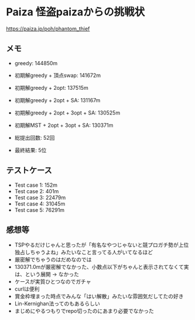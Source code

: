 # Paiza 怪盗paizaからの挑戦状

<https://paiza.jp/poh/phantom_thief>

## メモ

-   greedy: 144850m
-   初期解greedy + 頂点swap: 141672m
-   初期解greedy + 2opt: 137515m
-   初期解greedy + 2opt + SA: 131167m
-   初期解greedy + 2opt + 3opt + SA: 130525m
-   初期解MST + 2opt + 3opt + SA: 130371m

-   総提出回数: 52回
-   最終結果: 5位

## テストケース

-   Test case 1: 152m
-   Test case 2: 401m
-   Test case 3: 22479m
-   Test case 4: 31045m
-   Test case 5: 76291m

## 感想等

-   TSPやるだけじゃんと思ったが「有名なやつじゃないと競プロガチ勢が上位独占しちゃうよね」みたいなこと言ってる人がいてなるほど
-   厳密解でちゃうのはだめなのでは
-   130371.0mが厳密解でなかった、小数点以下がちゃんと表示されてなくて実は、という展開 -> なかった
-   ケースが実質ひとつなのでガチャ
-   curlは便利
-   賞金枠埋まった時点でみんな「はい解散」みたいな雰囲気だしてたの好き
-   Lin-Kernighan法ってのもあるらしい
-   まじめにやるつもりでrepo切ったのにあまり必要でなかった

